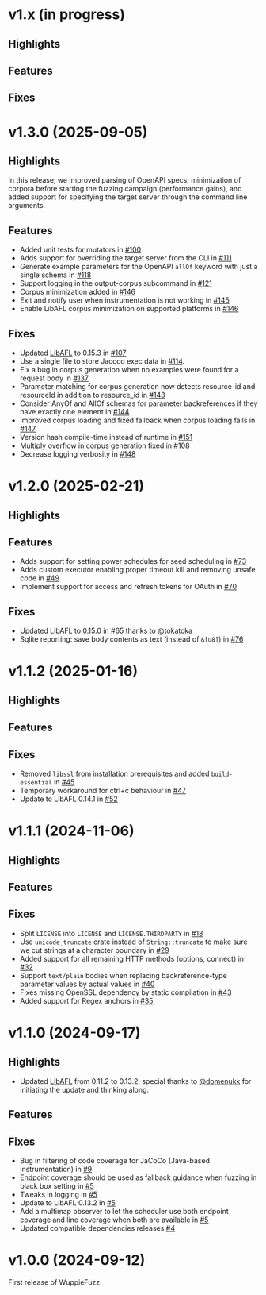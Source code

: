 # v1.x (in progress)

## Highlights

## Features

## Fixes

# v1.3.0 (2025-09-05)

## Highlights

In this release, we improved parsing of OpenAPI specs, minimization of corpora before starting the fuzzing campaign (performance gains), and added support for specifying the target server through the command line arguments.

## Features

- Added unit tests for mutators in [#100](https://github.com/TNO-S3/WuppieFuzz/pull/100)
- Adds support for overriding the target server from the CLI in [#111](https://github.com/TNO-S3/WuppieFuzz/pull/111)
- Generate example parameters for the OpenAPI `allOf` keyword with just a single schema in [#118](https://github.com/TNO-S3/WuppieFuzz/pull/118)
- Support logging in the output-corpus subcommand in [#121](https://github.com/TNO-S3/WuppieFuzz/pull/121)
- Corpus minimization added in [#146](https://github.com/TNO-S3/WuppieFuzz/pull/146)
- Exit and notify user when instrumentation is not working in [#145](https://github.com/TNO-S3/WuppieFuzz/pull/145)
- Enable LibAFL corpus minimization on supported platforms in [#146](https://github.com/TNO-S3/WuppieFuzz/pull/146)

## Fixes

- Updated [LibAFL](https://github.com/AFLplusplus/LibAFL) to 0.15.3 in [#107](https://github.com/TNO-S3/WuppieFuzz/pull/107)
- Use a single file to store Jacoco exec data in [#114](https://github.com/TNO-S3/WuppieFuzz/pull/114).
- Fix a bug in corpus generation when no examples were found for a request body in [#137](https://github.com/TNO-S3/WuppieFuzz/pull/137)
- Parameter matching for corpus generation now detects resource-id and resourceId in addition to resource_id in [#143](https://github.com/TNO-S3/WuppieFuzz/pull/143)
- Consider AnyOf and AllOf schemas for parameter backreferences if they have exactly one element in [#144](https://github.com/TNO-S3/WuppieFuzz/pull/144)
- Improved corpus loading and fixed fallback when corpus loading fails in [#147](https://github.com/TNO-S3/WuppieFuzz/pull/147)
- Version hash compile-time instead of runtime in [#151](https://github.com/TNO-S3/WuppieFuzz/pull/151)
- Multiply overflow in corpus generation fixed in [#108](https://github.com/TNO-S3/WuppieFuzz/pull/108)
- Decrease logging verbosity in [#148](https://github.com/TNO-S3/WuppieFuzz/pull/148)

# v1.2.0 (2025-02-21)

## Highlights

## Features

- Adds support for setting power schedules for seed scheduling in [#73](https://github.com/TNO-S3/WuppieFuzz/pull/73)
- Adds custom executor enabling proper timeout kill and removing unsafe code in [#49](https://github.com/TNO-S3/WuppieFuzz/pull/49)
- Implement support for access and refresh tokens for OAuth in [#70](https://github.com/TNO-S3/WuppieFuzz/pull/70)

## Fixes

- Updated [LibAFL](https://github.com/AFLplusplus/LibAFL) to 0.15.0 in [#65](https://github.com/TNO-S3/WuppieFuzz/pull/65) thanks to [@tokatoka](https://github.com/tokatoka)
- Sqlite reporting: save body contents as text (instead of `&[u8]`) in [#76](https://github.com/TNO-S3/WuppieFuzz/pull/76/)

# v1.1.2 (2025-01-16)

## Highlights

## Features

## Fixes

- Removed `libssl` from installation prerequisites and added `build-essential` in [#45](https://github.com/TNO-S3/WuppieFuzz/pull/45)
- Temporary workaround for ctrl+c behaviour in [#47](https://github.com/TNO-S3/WuppieFuzz/pull/47)
- Update to LibAFL 0.14.1 in [#52](https://github.com/TNO-S3/WuppieFuzz/pull/52)

# v1.1.1 (2024-11-06)

## Highlights

## Features

## Fixes

- Split `LICENSE` into `LICENSE` and `LICENSE.THIRDPARTY` in [#18](https://github.com/TNO-S3/WuppieFuzz/pull/18)
- Use `unicode_truncate` crate instead of `String::truncate` to make sure we cut strings at a character boundary in [#29](https://github.com/TNO-S3/WuppieFuzz/pull/29)
- Added support for all remaining HTTP methods (options, connect) in [#32](https://github.com/TNO-S3/WuppieFuzz/pull/32)
- Support `text/plain` bodies when replacing backreference-type parameter values by actual values in [#40](https://github.com/TNO-S3/WuppieFuzz/pull/40)
- Fixes missing OpenSSL dependency by static compilation in [#43](https://github.com/TNO-S3/WuppieFuzz/pull/43)
- Added support for Regex anchors in [#35](https://github.com/TNO-S3/WuppieFuzz/pull/35)

# v1.1.0 (2024-09-17)

## Highlights

- Updated [LibAFL](https://github.com/AFLplusplus/LibAFL) from 0.11.2 to 0.13.2, special thanks to [@domenukk](https://github.com/domenukk) for initiating the update and thinking along.

## Features

## Fixes

- Bug in filtering of code coverage for JaCoCo (Java-based instrumentation) in [#9](https://github.com/TNO-S3/WuppieFuzz/pull/9)
- Endpoint coverage should be used as fallback guidance when fuzzing in black box setting in [#5](https://github.com/TNO-S3/WuppieFuzz/pull/5)
- Tweaks in logging in [#5](https://github.com/TNO-S3/WuppieFuzz/pull/5)
- Update to LibAFL 0.13.2 in [#5](https://github.com/TNO-S3/WuppieFuzz/pull/5)
- Add a multimap observer to let the scheduler use both endpoint coverage and line coverage when both are available in [#5](https://github.com/TNO-S3/WuppieFuzz/pull/5)
- Updated compatible dependencies releases [#4](https://github.com/TNO-S3/WuppieFuzz/pull/4)

# v1.0.0 (2024-09-12)

First release of WuppieFuzz.
